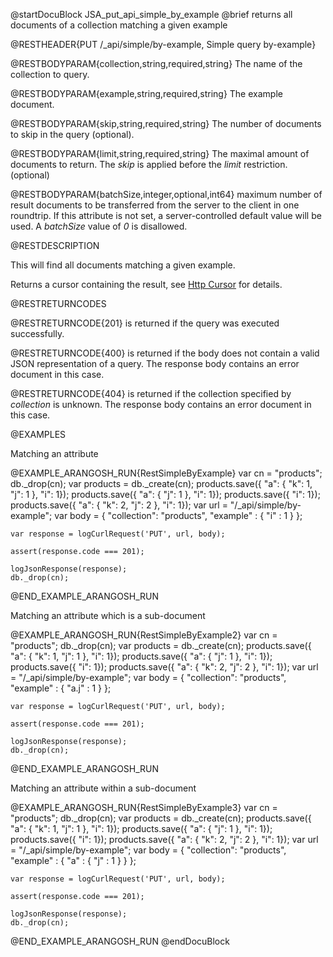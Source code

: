
@startDocuBlock JSA_put_api_simple_by_example
@brief returns all documents of a collection matching a given example

@RESTHEADER{PUT /_api/simple/by-example, Simple query by-example}

@RESTBODYPARAM{collection,string,required,string}
The name of the collection to query.

@RESTBODYPARAM{example,string,required,string}
The example document.

@RESTBODYPARAM{skip,string,required,string}
The number of documents to skip in the query (optional).

@RESTBODYPARAM{limit,string,required,string}
The maximal amount of documents to return. The *skip*
is applied before the *limit* restriction. (optional)

@RESTBODYPARAM{batchSize,integer,optional,int64}
maximum number of result documents to be transferred from
the server to the client in one roundtrip. If this attribute is
not set, a server-controlled default value will be used. A *batchSize* value of
*0* is disallowed.

@RESTDESCRIPTION

This will find all documents matching a given example.

Returns a cursor containing the result, see [Http Cursor](../AqlQueryCursor/README.md) for details.

@RESTRETURNCODES

@RESTRETURNCODE{201}
is returned if the query was executed successfully.

@RESTRETURNCODE{400}
is returned if the body does not contain a valid JSON representation of a
query. The response body contains an error document in this case.

@RESTRETURNCODE{404}
is returned if the collection specified by *collection* is unknown.  The
response body contains an error document in this case.

@EXAMPLES

Matching an attribute

@EXAMPLE_ARANGOSH_RUN{RestSimpleByExample}
    var cn = "products";
    db._drop(cn);
    var products = db._create(cn);
    products.save({ "a": { "k": 1, "j": 1 }, "i": 1});
    products.save({ "a": { "j": 1 }, "i": 1});
    products.save({ "i": 1});
    products.save({ "a": { "k": 2, "j": 2 }, "i": 1});
    var url = "/_api/simple/by-example";
    var body = { "collection": "products", "example" :  { "i" : 1 }  };

    var response = logCurlRequest('PUT', url, body);

    assert(response.code === 201);

    logJsonResponse(response);
    db._drop(cn);
@END_EXAMPLE_ARANGOSH_RUN

Matching an attribute which is a sub-document

@EXAMPLE_ARANGOSH_RUN{RestSimpleByExample2}
    var cn = "products";
    db._drop(cn);
    var products = db._create(cn);
    products.save({ "a": { "k": 1, "j": 1 }, "i": 1});
    products.save({ "a": { "j": 1 }, "i": 1});
    products.save({ "i": 1});
    products.save({ "a": { "k": 2, "j": 2 }, "i": 1});
    var url = "/_api/simple/by-example";
    var body = { "collection": "products", "example" : { "a.j" : 1 } };

    var response = logCurlRequest('PUT', url, body);

    assert(response.code === 201);

    logJsonResponse(response);
    db._drop(cn);
@END_EXAMPLE_ARANGOSH_RUN

Matching an attribute within a sub-document

@EXAMPLE_ARANGOSH_RUN{RestSimpleByExample3}
    var cn = "products";
    db._drop(cn);
    var products = db._create(cn);
    products.save({ "a": { "k": 1, "j": 1 }, "i": 1});
    products.save({ "a": { "j": 1 }, "i": 1});
    products.save({ "i": 1});
    products.save({ "a": { "k": 2, "j": 2 }, "i": 1});
    var url = "/_api/simple/by-example";
    var body = { "collection": "products", "example" : { "a" : { "j" : 1 } } };

    var response = logCurlRequest('PUT', url, body);

    assert(response.code === 201);

    logJsonResponse(response);
    db._drop(cn);
@END_EXAMPLE_ARANGOSH_RUN
@endDocuBlock

